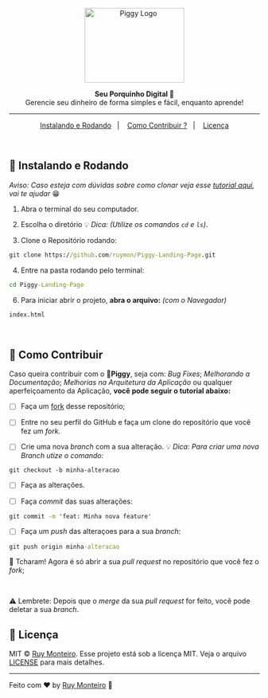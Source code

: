 <p align="center">
  <img src="https://i.imgur.com/T4Z8TnW.png" width="200" height="150" alt="Piggy Logo" />
</p>

<p align="center">
    <strong>
        Seu Porquinho Digital 🐷
    </strong> 
    <br /> 
    Gerencie seu dinheiro de forma simples e fácil, enquanto aprende!
</p>

---

<p align="center">
  <a href="#-instalando-e-rodando">Instalando e Rodando</a>&nbsp;&nbsp;&nbsp;|&nbsp;&nbsp;&nbsp;
  <a href="#-como-contribuir">Como Contribuir ?</a>&nbsp;&nbsp;&nbsp;|&nbsp;&nbsp;&nbsp;
  <a href="#memo-licença">Licença</a>
</p>

<br />

## 🚀 Instalando e Rodando

_Aviso: Caso esteja com dúvidas sobre como clonar veja esse [tutorial aqui](https://help.github.com/pt/github/creating-cloning-and-archiving-repositories/cloning-a-repository), vai te ajudar_ 😁

1. Abra o terminal do seu computador.

2. Escolha o diretório  💡 _Dica: (Utilize os comandos `cd` e `ls`)_.

3. Clone o Repositório rodando: <br> 
```cmd
git clone https://github.com/ruymon/Piggy-Landing-Page.git
```

4. Entre na pasta rodando pelo terminal: 
```cmd
cd Piggy-Landing-Page
```

6. Para iniciar abrir o projeto, **abra o arquivo:** _(com o Navegador)_
```cmd
index.html
```

<br>

## 🤔 Como Contribuir

Caso queira contribuir com o 🐷**Piggy**, seja com: _Bug Fixes_; _Melhorando a Documentação_; _Melhorias na Arquitetura da Aplicação_ ou qualquer aperfeiçoamento da Aplicação, **você pode seguir o tutorial abaixo:**

- [ ] Faça um [fork](https://help.github.com/pt/github/getting-started-with-github/fork-a-repo) desse repositório;

- [ ] Entre no seu perfil do GitHub e faça um clone do repositório que você fez um *fork*.

- [ ] Crie uma nova *branch* com a sua alteração. 💡 _Dica: Para criar uma nova Branch utize o comando:_

```git
git checkout -b minha-alteracao
```

- [ ] Faça as alterações.

- [ ] Faça *commit* das suas alterações: 
```cmd
git commit -m 'feat: Minha nova feature'
```

- [ ] Faça um *push* das alteraçoes para a sua *branch*: 
```cmd
git push origin minha-alteracao
```

:tada: Tcharam! Agora é só abrir a sua *pull request* no repositório que você fez o *fork*;


<br>

⚠ Lembrete: Depois que o *merge* da sua *pull request* for feito, você pode deletar a sua *branch*.



## :memo: Licença
MIT © [Ruy Monteiro](https://github.com/ruymon). Esse projeto está sob a licença MIT. Veja o arquivo [LICENSE](LICENSE.md) para mais detalhes.

---
Feito com ♥ by [Ruy Monteiro](https://github.com/ruymon) :wave:
